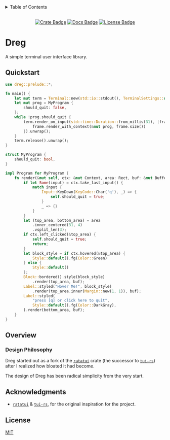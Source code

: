 <details>
<summary>Table of Contents</summary>

- [Dreg](#dreg)
  - [Quickstart](#quickstart)
  - [Overview](#overview)
    - [Design Philosophy](#design-philosophy)
  - [Acknowledgments](#acknowledgments)
  - [License](#license)

</details>

<!-- cargo-rdme start -->

<div align="center">

<br>[![Crate Badge]][Crate] [![Docs Badge]][Docs] [![License Badge]](./LICENSE)

</div>

# Dreg

A simple terminal user interface library.

## Quickstart

```rust
use dreg::prelude::*;

fn main() {
    let mut term = Terminal::new(std::io::stdout(), TerminalSettings::default()).unwrap();
    let mut prog = MyProgram {
        should_quit: false,
    };
    while !prog.should_quit {
        term.render_on_input(std::time::Duration::from_millis(31), |frame| {
            frame.render_with_context(&mut prog, frame.size())
        }).unwrap();
    }
    term.release().unwrap();
}

struct MyProgram {
    should_quit: bool,
}

impl Program for MyProgram {
    fn render(&mut self, ctx: &mut Context, area: Rect, buf: &mut Buffer) {
        if let Some(input) = ctx.take_last_input() {
            match input {
                Input::KeyDown(KeyCode::Char('q'), _) => {
                    self.should_quit = true;
                }
                _ => {}
            }
        }
        let (top_area, bottom_area) = area
            .inner_centered(31, 4)
            .vsplit_len(3);
        if ctx.left_clicked(&top_area) {
            self.should_quit = true;
            return;
        }
        let block_style = if ctx.hovered(&top_area) {
            Style::default().fg(Color::Green)
        } else {
            Style::default()
        };
        Block::bordered().style(block_style)
            .render(top_area, buf);
        Label::styled("Hover Me!", block_style)
            .render(top_area.inner(Margin::new(1, 1)), buf);
        Label::styled(
            "press [q] or click here to quit", 
            Style::default().fg(Color::DarkGray),
        ).render(bottom_area, buf);
    }
}

```

## Overview

### Design Philosophy

Dreg started out as a fork of the [`ratatui`] crate (the successor to [`tui-rs`]) after I realized how bloated it had become.

The design of Dreg has been radical simplicity from the very start.

## Acknowledgments

- [`ratatui`] & [`tui-rs`], for the original inspiration for the project.

## License

[MIT](./LICENSE)

[`ratatui`]: https://docs.rs/ratatui/latest/ratatui/
[`tui-rs`]: https://docs.rs/tui/latest/tui/
[Crate]: https://crates.io/crates/dreg
[Crate Badge]: https://img.shields.io/crates/v/dreg?logo=rust&style=flat-square&logoColor=E05D44&color=E05D44
[Docs Badge]: https://img.shields.io/docsrs/dreg?logo=rust&style=flat-square&logoColor=E05D44
[Docs]: https://docs.rs/dreg
[License Badge]: https://img.shields.io/crates/l/dreg?style=flat-square&color=1370D3
